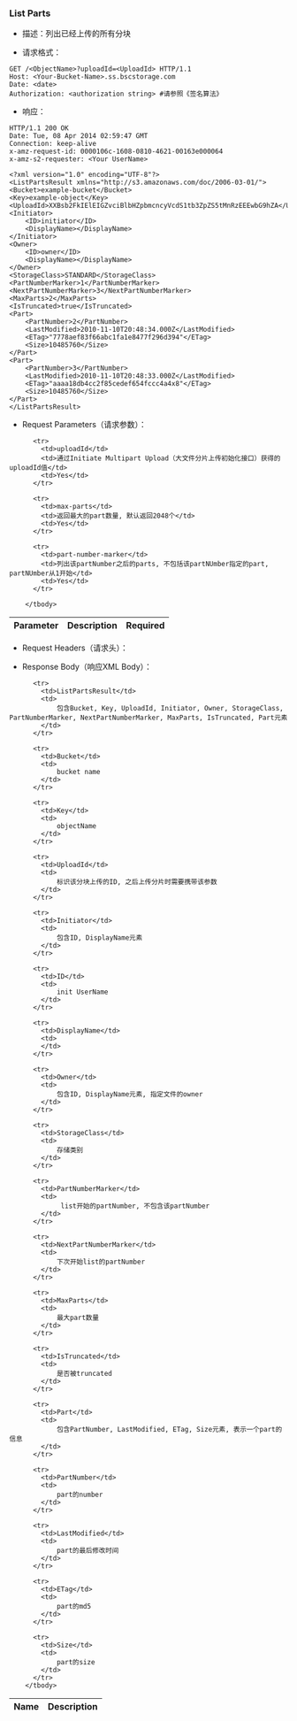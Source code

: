 ### List Parts

 - 描述：列出已经上传的所有分块

 - 请求格式：

```http
GET /<ObjectName>?uploadId=<UploadId> HTTP/1.1
Host: <Your-Bucket-Name>.ss.bscstorage.com
Date: <date>
Authorization: <authorization string> #请参照《签名算法》
```

 - 响应：

```http
HTTP/1.1 200 OK
Date: Tue, 08 Apr 2014 02:59:47 GMT
Connection: keep-alive
x-amz-request-id: 0000106c-1608-0810-4621-00163e000064
x-amz-s2-requester: <Your UserName>

<?xml version="1.0" encoding="UTF-8"?>
<ListPartsResult xmlns="http://s3.amazonaws.com/doc/2006-03-01/">
<Bucket>example-bucket</Bucket>
<Key>example-object</Key>
<UploadId>XXBsb2FkIElEIGZvciBlbHZpbmcncyVcdS1tb3ZpZS5tMnRzEEEwbG9hZA</UploadId>
<Initiator>
    <ID>initiator</ID>
    <DisplayName></DisplayName>
</Initiator>
<Owner>
    <ID>owner</ID>
    <DisplayName></DisplayName>
</Owner>
<StorageClass>STANDARD</StorageClass>
<PartNumberMarker>1</PartNumberMarker>
<NextPartNumberMarker>3</NextPartNumberMarker>
<MaxParts>2</MaxParts>
<IsTruncated>true</IsTruncated>
<Part>
    <PartNumber>2</PartNumber>
    <LastModified>2010-11-10T20:48:34.000Z</LastModified>
    <ETag>"7778aef83f66abc1fa1e8477f296d394"</ETag>
    <Size>10485760</Size>
</Part>
<Part>
    <PartNumber>3</PartNumber>
    <LastModified>2010-11-10T20:48:33.000Z</LastModified>
    <ETag>"aaaa18db4cc2f85cedef654fccc4a4x8"</ETag>
    <Size>10485760</Size>
</Part>
</ListPartsResult>
```

- Request Parameters（请求参数）：

<table class="table table-condensed">
        <thead>
          <tr>
            <th>Parameter</th>
            <th>Description</th>
            <th>Required</th>
          </tr>
        </thead>
        <tbody>
        
          <tr>
            <td>uploadId</td>
            <td>通过Initiate Multipart Upload（大文件分片上传初始化接口）获得的uploadId值</td>
            <td>Yes</td>
          </tr>
        
          <tr>
            <td>max-parts</td>
            <td>返回最大的part数量, 默认返回2048个</td>
            <td>Yes</td>
          </tr>
        
          <tr>
            <td>part-number-marker</td>
            <td>列出该partNumber之后的parts, 不包括该partNUmber指定的part, partNUmber从1开始</td>
            <td>Yes</td>
          </tr>
       
        </tbody>
</table>

- Request Headers（请求头）：

- Response Body（响应XML Body）：
<table class="table table-condensed">
        <thead>
          <tr>
            <th>Name</th>
            <th>Description</th>
          </tr>
        </thead>
        <tbody>
        
          <tr>
            <td>ListPartsResult</td>
            <td>
            	包含Bucket, Key, UploadId, Initiator, Owner, StorageClass, PartNumberMarker, NextPartNumberMarker, MaxParts, IsTruncated, Part元素
            </td>
          </tr>
        
          <tr>
            <td>Bucket</td>
            <td>
            	bucket name
            </td>
          </tr>
        
          <tr>
            <td>Key</td>
            <td>
            	objectName
            </td>
          </tr>
        
          <tr>
            <td>UploadId</td>
            <td>
            	标识该分块上传的ID, 之后上传分片时需要携带该参数
            </td>
          </tr>
        
          <tr>
            <td>Initiator</td>
            <td>
            	包含ID, DisplayName元素
            </td>
          </tr>
        
          <tr>
            <td>ID</td>
            <td>
            	init UserName
            </td>
          </tr>
        
          <tr>
            <td>DisplayName</td>
            <td>
            </td>
          </tr>
        
          <tr>
            <td>Owner</td>
            <td>
            	包含ID, DisplayName元素, 指定文件的owner
            </td>
          </tr>
        
          <tr>
            <td>StorageClass</td>
            <td>
            	存储类别
            </td>
          </tr>
        
          <tr>
            <td>PartNumberMarker</td>
            <td>
            	 list开始的partNumber, 不包含该partNumber
            </td>
          </tr>
        
          <tr>
            <td>NextPartNumberMarker</td>
            <td>
            	下次开始list的partNumber
            </td>
          </tr>
        
          <tr>
            <td>MaxParts</td>
            <td>
            	最大part数量
            </td>
          </tr>
        
          <tr>
            <td>IsTruncated</td>
            <td>
            	是否被truncated
            </td>
          </tr>
        
          <tr>
            <td>Part</td>
            <td>
            	包含PartNumber, LastModified, ETag, Size元素, 表示一个part的信息
            </td>
          </tr>
        
          <tr>
            <td>PartNumber</td>
            <td>
            	part的number
            </td>
          </tr>
        
          <tr>
            <td>LastModified</td>
            <td>
            	part的最后修改时间
            </td>
          </tr>
        
          <tr>
            <td>ETag</td>
            <td>
            	part的md5
            </td>
          </tr>
        
          <tr>
            <td>Size</td>
            <td>
            	part的size
            </td>
          </tr>
        </tbody>
</table>
